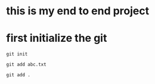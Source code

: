 # this is my end to end project

# first initialize the git
```
git init
```

```
git add abc.txt

git add .
```
